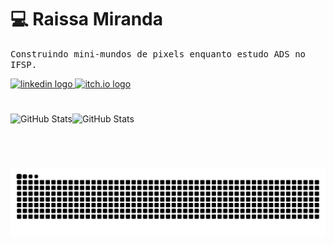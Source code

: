 # 💻 Raissa Miranda 
<samp> Construindo mini-mundos de pixels enquanto estudo ADS no IFSP. </samp> <br>

<div align="left">
  <a href="https://linkedin.com/in/raissa-miranda-32988b2a8" target="_blank">
    <img title="Meu perfil no Linkedin" src="https://img.shields.io/static/v1?message=LinkedIn&logo=linkedin&label=&color=0077B5&logoColor=white&labelColor=&style=for-the-badge" height="25" alt="linkedin logo" />
  </a>
  <a href="https://hiyara.itch.io/" target="_blank">
    <img title="Meu perfil no Itch.io" src="https://img.shields.io/static/v1?message=Itch.io&logo=itch.io&label=&color=fa5c5c&logoColor=white&labelColor=&style=for-the-badge" height="25" alt="itch.io logo" />
  </a>
</div>

#

<p>
  <img 
    align="left"
    alt="GitHub Stats" 
    src="https://github-readme-stats.vercel.app/api?username=raiimiranda&show_icons=true&theme=dracula&include_all_commits=true&locale=pt-br" 
  />
  <img 
    alt="GitHub Stats" 
    src="https://github-readme-stats.vercel.app/api/top-langs/?username=raiimiranda&theme=dracula&layout=compact&custom_title=Tecnologias&langs_count=9" 
  />
</p>
<br>

#

<picture align="center">
  <source media="(prefers-color-scheme: dark)" srcset="https://raw.githubusercontent.com/raiimiranda/raiimiranda/output/github-contribution-grid-snake-dark.svg">
  <source media="(prefers-color-scheme: light)" srcset="https://raw.githubusercontent.com/raiimiranda/raiimiranda/output/github-contribution-grid-snake-dark.svg">
  <img alt="github contribution grid snake animation" src="https://raw.githubusercontent.com/raiimiranda/raiimiranda/output/github-contribution-grid-snake.svg">
</picture>
